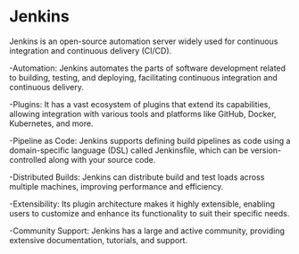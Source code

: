 # Jenkins
Jenkins is an open-source automation server widely used for continuous integration and continuous delivery (CI/CD).


-Automation: Jenkins automates the parts of software development related to building, testing, and deploying, facilitating continuous integration and continuous delivery.


-Plugins: It has a vast ecosystem of plugins that extend its capabilities, allowing integration with various tools and platforms like GitHub, Docker, Kubernetes, and more.


-Pipeline as Code: Jenkins supports defining build pipelines as code using a domain-specific language (DSL) called Jenkinsfile, which can be version-controlled along with your source code.


-Distributed Builds: Jenkins can distribute build and test loads across multiple machines, improving performance and efficiency.


-Extensibility: Its plugin architecture makes it highly extensible, enabling users to customize and enhance its functionality to suit their specific needs.


-Community Support: Jenkins has a large and active community, providing extensive documentation, tutorials, and support.
